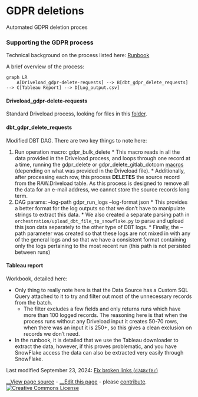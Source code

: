 

# GDPR deletions

Automated GDPR deletion proces

### Supporting the GDPR process

Technical background on the process listed here: [Runbook](https://gitlab.com/gitlab-data/runbooks/-/blob/main/gdpr_deletions/gdpr_deletions.md)

A brief overview of the process:
    
    
    graph LR
        A[Driveload_gdpr-delete-requests] --> B[dbt_gdpr_delete_requests] --> C[Tableau Report] --> D[Log_output.csv]

#### Driveload_gdpr-delete-requests

Standard Driveload process, looking for files in this [folder](https://drive.google.com/drive/folders/1mAvevVqr52leN6efsXY2wex5lDGL218-).

#### dbt_gdpr_delete_requests

Modified DBT DAG. There are two key things to note here:

  1. Run operation macro: gdpr_bulk_delete 
    * This macro reads in all the data provided in the Driveload process, and loops through one record at a time, running the gdpr_delete or gdpr_delete_gitlab_dotcom [macros](https://handbook.gitlab.com/handbook/enterprise-data/platform/dbt-guide/#snapshots-and-gdpr) (depending on what was provided in the Driveload file).
    * Additionally, after processing each row, this process **DELETES** the source record from the RAW.Driveload table. As this process is designed to remove all the data for an e-mail address, we cannot store the source records long term.
  2. DAG params: –log-path gdpr_run_logs –log-format json 
    * This provides a better format for the log outputs so that we don’t have to manipulate strings to extract this data.
    * We also created a separate parsing path in `orchestration/upload_dbt_file_to_snowflake.py` to parse and upload this json data separately to the other type of DBT logs.
    * Finally, the –path parameter was created so that these logs are not mixed in with any of the general logs and so that we have a consistent format containing only the logs pertaining to the most recent run (this path is not persisted between runs)



#### Tableau report

Workbook, detailed here:

  * Only thing to really note here is that the Data Source has a Custom SQL Query attached to it to try and filter out most of the unnecessary records from the batch. 
    * The filter excludes a few fields and only returns runs which have more than 100 logged records. The reasoning here is that when the process runs without any Driveload input it creates 50-70 rows, when there was an input it is 250+, so this gives a clean exclusion on records we don’t need.
  * In the runbook, it is detailed that we use the Tableau downloader to extract the data, however, if this proves problematic, and you have SnowFlake access the data can also be extracted very easily through SnowFlake.



Last modified September 23, 2024: [Fix broken links (`d748cf8c`)](https://gitlab.com/gitlab-com/content-sites/handbook/commit/d748cf8c)

[ __View page source](https://gitlab.com/gitlab-com/content-sites/handbook/blob/main/content/handbook/enterprise-data/platform/gdpr-deletions.md) \- [ __Edit this page](https://gitlab.com/-/ide/project/gitlab-com/content-sites/handbook/edit/main/-/content/handbook/enterprise-data/platform/gdpr-deletions.md) \- please [contribute](https://handbook.gitlab.com/handbook/about/contributing/). [ ![Creative Commons License](../../images/handbook/enterprise-data/platform/80x15.png)](https://creativecommons.org/licenses/by-sa/4.0/)
